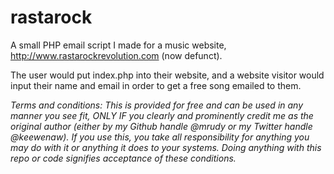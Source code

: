 # rastarock
A small PHP email script I made for a music website, http://www.rastarockrevolution.com (now defunct).

The user would put index.php into their website, and a website visitor would input their name and email
in order to get a free song emailed to them.

<i>Terms and conditions: This is provided for free and can be used in any manner you see fit, ONLY IF you clearly and prominently credit me as the original author (either by my Github handle @mrudy or my Twitter handle @keewenaw). If you use this, you take all responsibility for anything you may do with it or anything it does to your systems. Doing anything with this repo or code signifies acceptance of these conditions.</i>
